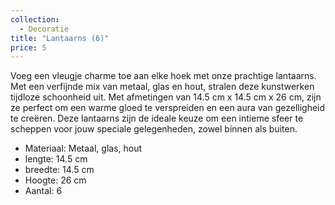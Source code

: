 ```yaml
---
collection:
  - Decoratie
title: "Lantaarns (6)"
price: 5
---
```


Voeg een vleugje charme toe aan elke hoek met onze prachtige lantaarns. Met een verfijnde mix van metaal, glas en hout, stralen deze kunstwerken tijdloze schoonheid uit. Met afmetingen van 14.5 cm x 14.5 cm x 26 cm, zijn ze perfect om een warme gloed te verspreiden en een aura van gezelligheid te creëren. Deze lantaarns zijn de ideale keuze om een intieme sfeer te scheppen voor jouw speciale gelegenheden, zowel binnen als buiten.

- Materiaal: Metaal, glas, hout
- lengte: 14.5 cm
- breedte: 14.5 cm
- Hoogte: 26 cm
- Aantal: 6
